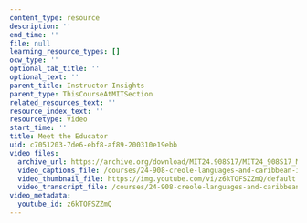 ```yaml
---
content_type: resource
description: ''
end_time: ''
file: null
learning_resource_types: []
ocw_type: ''
optional_tab_title: ''
optional_text: ''
parent_title: Instructor Insights
parent_type: ThisCourseAtMITSection
related_resources_text: ''
resource_index_text: ''
resourcetype: Video
start_time: ''
title: Meet the Educator
uid: c7051203-7de6-ebf8-af89-200310e19ebb
video_files:
  archive_url: https://archive.org/download/MIT24.908S17/MIT24_908S17_Meet_the_Educator_English_300k.mp4
  video_captions_file: /courses/24-908-creole-languages-and-caribbean-identities-spring-2017/18346e4c4ee1568bbbde9740ad925be4_z6kTOFSZZmQ.vtt
  video_thumbnail_file: https://img.youtube.com/vi/z6kTOFSZZmQ/default.jpg
  video_transcript_file: /courses/24-908-creole-languages-and-caribbean-identities-spring-2017/5670e79d008a44c4157e1caa4cba07be_z6kTOFSZZmQ.pdf
video_metadata:
  youtube_id: z6kTOFSZZmQ
---
```


